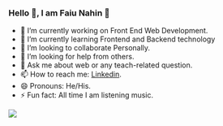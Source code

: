 ### Hello 🤝, I am Faiu Nahin 👋

- 🔭 I’m currently working on Front End Web Development.
- 🌱 I’m currently learning Frontend and Backend technology
- 👯 I’m looking to collaborate Personally.
- 🤔 I’m looking for help from others.
- 💬 Ask me about web or any teach-related question.
- 📫 How to reach me: [Linkedin](https://www.linkedin.com/in/faius-mojumder-nahin/).
- 😄 Pronouns: He/His.
- ⚡ Fun fact: All time I am listening music.

<img src="https://github-readme-stats.vercel.app/api?username=FaiusNahin&&show_icons=true&title_color=ffffff&icon_color=cead82&text_color=daf7dc&bg_color=151515" />
